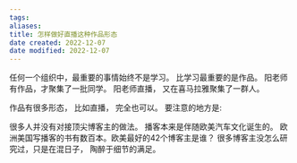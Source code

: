 ```yaml
---
tags: 
aliases: 
title: 怎样做好直播这种作品形态
date created: 2022-12-07
date modified: 2022-12-07
---
```


任何一个组织中，最重要的事情始终不是学习。 比学习最重要的是作品。 
阳老师有作品，才聚集了一批同学。 
阳老师直播， 又在喜马拉雅聚集了一群人。

作品有很多形态， 比如直播， 完全也可以。 
要注意的地方是:

很多人并没有对接顶尖博客主的做法。 播客本来是伴随欧美汽车文化诞生的。 欧洲美国写播客的书有数百本。欧美最好的42个博客主是谁？  很多博客主没怎么研究过，只是在混日子， 陶醉于细节的满足。